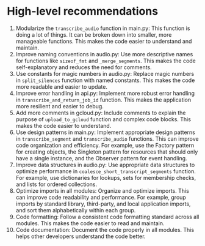 # High-level recommendations

1. Modularize the `transcribe_audio` function in main.py: This function is doing a lot of things. It can be broken down into smaller, more manageable functions. This makes the code easier to understand and maintain.
2. Improve naming conventions in audio.py: Use more descriptive names for functions like `sizeof_fmt` and `_merge_segments`. This makes the code self-explanatory and reduces the need for comments.
3. Use constants for magic numbers in audio.py: Replace magic numbers in `split_silences` function with named constants. This makes the code more readable and easier to update.
4. Improve error handling in api.py: Implement more robust error handling in `transcribe_and_return_job_id` function. This makes the application more resilient and easier to debug.
5. Add more comments in gcloud.py: Include comments to explain the purpose of `upload_to_gcloud` function and complex code blocks. This makes the code easier to understand.
6. Use design patterns in main.py: Implement appropriate design patterns in `transcribe_segment` and `transcribe_audio` functions. This can improve code organization and efficiency. For example, use the Factory pattern for creating objects, the Singleton pattern for resources that should only have a single instance, and the Observer pattern for event handling.
7. Improve data structures in audio.py: Use appropriate data structures to optimize performance in `coalesce_short_transcript_segments` function. For example, use dictionaries for lookups, sets for membership checks, and lists for ordered collections.
8. Optimize imports in all modules: Organize and optimize imports. This can improve code readability and performance. For example, group imports by standard library, third-party, and local application imports, and sort them alphabetically within each group.
9. Code formatting: Follow a consistent code formatting standard across all modules. This makes the code easier to read and maintain.
10. Code documentation: Document the code properly in all modules. This helps other developers understand the code better.